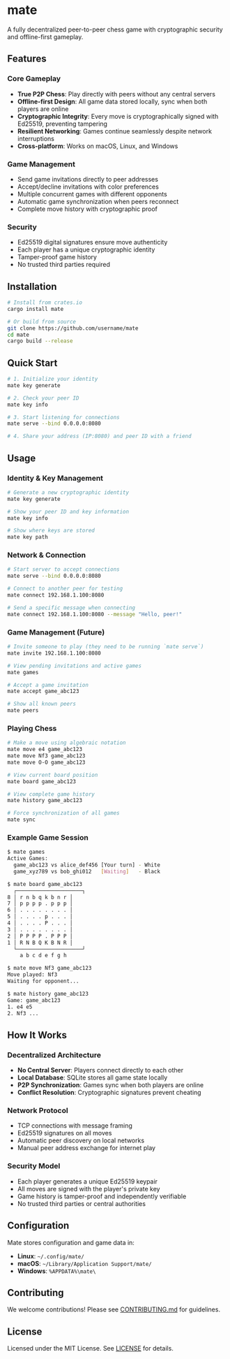 # mate

A fully decentralized peer-to-peer chess game with cryptographic security and offline-first gameplay.

## Features

### Core Gameplay
- **True P2P Chess**: Play directly with peers without any central servers
- **Offline-first Design**: All game data stored locally, sync when both players are online
- **Cryptographic Integrity**: Every move is cryptographically signed with Ed25519, preventing tampering
- **Resilient Networking**: Games continue seamlessly despite network interruptions
- **Cross-platform**: Works on macOS, Linux, and Windows

### Game Management
- Send game invitations directly to peer addresses
- Accept/decline invitations with color preferences
- Multiple concurrent games with different opponents
- Automatic game synchronization when peers reconnect
- Complete move history with cryptographic proof

### Security
- Ed25519 digital signatures ensure move authenticity
- Each player has a unique cryptographic identity
- Tamper-proof game history
- No trusted third parties required

## Installation

```bash
# Install from crates.io
cargo install mate

# Or build from source
git clone https://github.com/username/mate
cd mate
cargo build --release
```

## Quick Start

```bash
# 1. Initialize your identity
mate key generate

# 2. Check your peer ID
mate key info

# 3. Start listening for connections
mate serve --bind 0.0.0.0:8080

# 4. Share your address (IP:8080) and peer ID with a friend
```

## Usage

### Identity & Key Management
```bash
# Generate a new cryptographic identity
mate key generate

# Show your peer ID and key information
mate key info

# Show where keys are stored
mate key path
```

### Network & Connection
```bash
# Start server to accept connections
mate serve --bind 0.0.0.0:8080

# Connect to another peer for testing
mate connect 192.168.1.100:8080

# Send a specific message when connecting
mate connect 192.168.1.100:8080 --message "Hello, peer!"
```

### Game Management (Future)
```bash
# Invite someone to play (they need to be running `mate serve`)
mate invite 192.168.1.100:8080

# View pending invitations and active games
mate games

# Accept a game invitation
mate accept game_abc123

# Show all known peers
mate peers
```

### Playing Chess
```bash
# Make a move using algebraic notation
mate move e4 game_abc123
mate move Nf3 game_abc123
mate move O-O game_abc123

# View current board position
mate board game_abc123

# View complete game history
mate history game_abc123

# Force synchronization of all games
mate sync
```

### Example Game Session
```bash
$ mate games
Active Games:
  game_abc123 vs alice_def456 [Your turn] - White
  game_xyz789 vs bob_ghi012   [Waiting]   - Black

$ mate board game_abc123
  ┌─────────────────────┐
8 │ r n b q k b n r │
7 │ p p p p . p p p │
6 │ . . . . . . . . │
5 │ . . . . p . . . │
4 │ . . . . P . . . │
3 │ . . . . . . . . │
2 │ P P P P . P P P │
1 │ R N B Q K B N R │
  └─────────────────────┘
    a b c d e f g h

$ mate move Nf3 game_abc123
Move played: Nf3
Waiting for opponent...

$ mate history game_abc123
Game: game_abc123
1. e4 e5
2. Nf3 ...
```

## How It Works

### Decentralized Architecture
- **No Central Server**: Players connect directly to each other
- **Local Database**: SQLite stores all game state locally
- **P2P Synchronization**: Games sync when both players are online
- **Conflict Resolution**: Cryptographic signatures prevent cheating

### Network Protocol
- TCP connections with message framing
- Ed25519 signatures on all moves
- Automatic peer discovery on local networks
- Manual peer address exchange for internet play

### Security Model
- Each player generates a unique Ed25519 keypair
- All moves are signed with the player's private key
- Game history is tamper-proof and independently verifiable
- No trusted third parties or central authorities

## Configuration

Mate stores configuration and game data in:
- **Linux**: `~/.config/mate/`
- **macOS**: `~/Library/Application Support/mate/`
- **Windows**: `%APPDATA%\mate\`

## Contributing

We welcome contributions! Please see [CONTRIBUTING.md](CONTRIBUTING.md) for guidelines.

## License

Licensed under the MIT License. See [LICENSE](LICENSE) for details.
